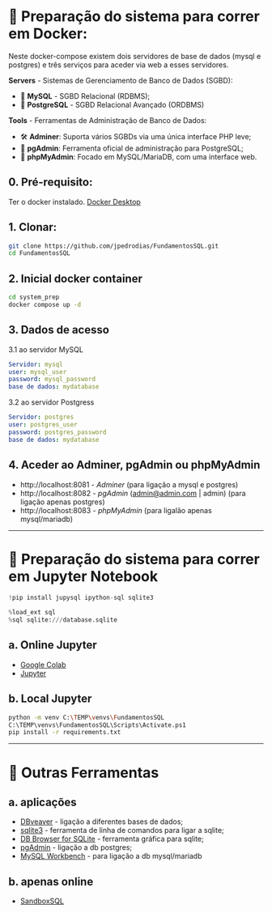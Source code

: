 # 🐳 Preparação do sistema para correr em Docker:
Neste docker-compose existem dois servidores de base de dados (mysql e postgres) e três serviços para aceder via web a esses servidores.

**Servers** - Sistemas de Gerenciamento de Banco de Dados (SGBD):
- 🐬 **MySQL**	- SGBD Relacional (RDBMS);
- 🐘 **PostgreSQL** - SGBD Relacional Avançado (ORDBMS)


**Tools** - Ferramentas de Administração de Banco de Dados:
- 🛠️ **Adminer**: Suporta vários SGBDs via uma única interface PHP leve;
- 🐘 **pgAdmin**: Ferramenta oficial de administração para PostgreSQL;
- 🐬 **phpMyAdmin**: Focado em MySQL/MariaDB, com uma interface web.



## 0. Pré-requisito:
Ter o docker instalado.
[Docker Desktop](https://www.docker.com/get-started/)


## 1. Clonar:
```bash
git clone https://github.com/jpedrodias/FundamentosSQL.git
cd FundamentosSQL
```


## 2. Inicial docker container
```bash
cd system_prep
docker compose up -d
```


## 3. Dados de acesso
3.1 ao servidor MySQL  
```yml
Servidor: mysql
user: mysql_user
password: mysql_password
base de dados: mydatabase
```


3.2 ao servidor Postgress  
```yml
Servidor: postgres
user: postgres_user
password: postgres_password
base de dados: mydatabase
```


## 4. Aceder ao Adminer, pgAdmin ou phpMyAdmin
- http://localhost:8081 - *Adminer* (para ligação a mysql e postgres)
- http://localhost:8082 - *pgAdmin* (admin@admin.com | admin) (para ligação apenas postgres)
- http://localhost:8083 - *phpMyAdmin* (para ligalão apenas mysql/mariadb)


***

# 📓 Preparação do sistema para correr em Jupyter Notebook

```python
!pip install jupysql ipython-sql sqlite3

%load_ext sql
%sql sqlite:///database.sqlite
```

## a. Online Jupyter
- [Google Colab](https://colab.research.google.com/)
- [Jupyter](https://jupyter.org/try-jupyter/lab/)


## b. Local Jupyter
```bash
python -m venv C:\TEMP\venvs\FundamentosSQL
C:\TEMP\venvs\FundamentosSQL\Scripts\Activate.ps1
pip install -r requirements.txt
```

***

# 🧰 Outras Ferramentas
## a. aplicações
- [DBveaver](https://dbeaver.io/download/) - ligação a diferentes bases de dados;
- [sqlite3](https://www.sqlite.org/download.html) - ferramenta de linha de comandos para ligar a sqlite;
- [DB Browser for SQLite](https://sqlitebrowser.org/) - ferramenta gráfica para sqlite;
- [pgAdmin](https://www.pgadmin.org/download/) - ligação a db postgres;
- [MySQL Workbench](https://dev.mysql.com/downloads/workbench/) - para ligação a db mysql/mariadb

## b. apenas online
- [SandboxSQL](https://sandboxsql.com/)